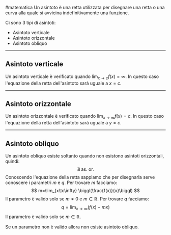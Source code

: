 #matematica 
Un asintoto è una retta utilizzata per disegnare una retta o una curva alla quale si avvicina indefinitivamente una funzione.

Ci sono 3 tipi di asintoti:
- Asintoto verticale
- Asintoto orizzontale
- Asintoto obliquo
---
## Asintoto verticale

Un asintoto verticale è verificato quando $\lim_{x\to c} f(x) = \infty$. In questo caso l'equazione della retta dell'asintoto sarà uguale a $x=c$.

---
## Asintoto orizzontale

Un asintoto orizzontale è verificato quando $\lim_{x\to\infty} f(x)=c$. In questo caso l'equazione della retta dell'asintoto sarà uguale a $y=c$.

---
## Asintoto obliquo

Un asintoto obliquo esiste soltanto quando non esistono asintoti orizzontali, quindi:
$$ \nexists \text{ as. or.}$$
Conoscendo l'equazione della retta sappiamo che per disegnarla serve conoscere i
parametri $m$ e $q$. Per trovare $m$ facciamo:
$$ m=\lim_{x\to\infty} \biggl(\frac{f(x)}{x}\biggl) $$
Il parametro è valido solo se $m\neq 0$  e $m \in \mathbb{R}$.
Per trovare $q$ facciamo:
$$ q= \lim_{x\to\infty} \biggl( f(x)-mx\biggl)$$
Il parametro è valido solo se $m \in \mathbb{R}$.

Se un parametro non è valido allora non esiste asintoto obliquo.